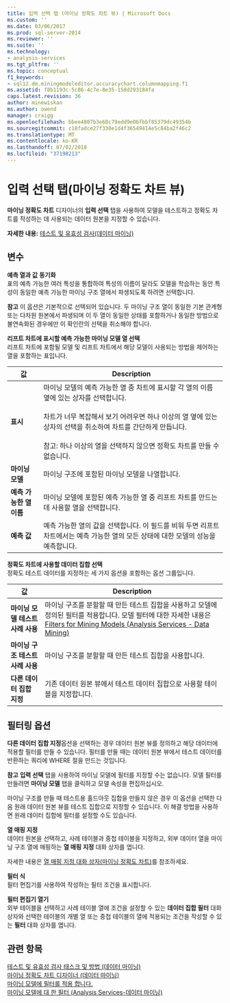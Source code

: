 ```yaml
---
title: 입력 선택 탭 (마이닝 정확도 차트 뷰) | Microsoft Docs
ms.custom: ''
ms.date: 03/06/2017
ms.prod: sql-server-2014
ms.reviewer: ''
ms.suite: ''
ms.technology:
- analysis-services
ms.tgt_pltfrm: ''
ms.topic: conceptual
f1_keywords:
- sql12.dm.miningmodeleditor.accuracychart.columnmapping.f1
ms.assetid: f8b1193c-5c86-4c7e-8e35-158d293184fa
caps.latest.revision: 36
author: minewiskan
ms.author: owend
manager: craigg
ms.openlocfilehash: bbee4807b3e68c79edd9e06fbbf85379dc49354b
ms.sourcegitcommit: c18fadce27f330e1d4f36549414e5c84ba2f46c2
ms.translationtype: MT
ms.contentlocale: ko-KR
ms.lasthandoff: 07/02/2018
ms.locfileid: "37198213"
---
```

# <a name="input-selection-tab-mining-accuracy-chart-view"></a>입력 선택 탭(마이닝 정확도 차트 뷰)
  **마이닝 정확도 차트** 디자이너의 **입력 선택** 탭을 사용하여 모델을 테스트하고 정확도 차트를 작성하는 데 사용되는 데이터 원본을 지정할 수 있습니다.  
  
 **자세한 내용:** [테스트 및 유효성 검사&#40;데이터 마이닝&#41;](data-mining/testing-and-validation-data-mining.md)  
  
## <a name="options"></a>변수  
 **예측 열과 값**  **동기화**  
 표의 예측 가능한 여러 특성을 통합하여 특성의 이름이 달라도 모델을 학습하는 동안 특성이 동일한 예측 가능한 마이닝 구조 열에서 파생되도록 하려면 선택합니다.  
  
 **참고** 이 옵션은 기본적으로 선택되어 있습니다. 두 마이닝 구조 열이 동일한 기본 관계형 또는 다차원 원본에서 파생되며 이 두 열이 동일한 상태를 포함하거나 동일한 방법으로 불연속화된 경우에만 이 확인란의 선택을 취소해야 합니다.  
  
 **리프트 차트에 표시할 예측 가능한 마이닝 모델 열 선택**  
 리프트 차트에 포함될 모델 및 리프트 차트에서 해당 모델이 사용되는 방법을 제어하는 열을 포함하는 표입니다.  
  
|값|Description|  
|-----------|-----------------|  
|**표시**|마이닝 모델의 예측 가능한 열 중 차트에 표시할 각 열의 이름 옆에 있는 상자를 선택합니다.<br /><br /> 차트가 너무 복잡해서 보기 어려우면 하나 이상의 열 옆에 있는 상자의 선택을 취소하여 차트를 간단하게 만듭니다.<br /><br /> 참고: 하나 이상의 열을 선택하지 않으면 정확도 차트를 만들 수 없습니다.|  
|**마이닝 모델**|마이닝 구조에 포함된 마이닝 모델을 나열합니다.|  
|**예측 가능한 열 이름**|마이닝 모델에 포함된 예측 가능한 열 중 리프트 차트를 만드는 데 사용할 열을 선택합니다.|  
|**예측 값**|예측 가능한 열의 값을 선택합니다. 이 필드를 비워 두면 리프트 차트에서는 예측 가능한 열의 모든 상태에 대한 모델의 성능을 예측합니다.|  
  
 **정확도 차트에 사용할 데이터 집합 선택**  
 정확도 테스트 데이터를 지정하는 세 가지 옵션을 포함하는 옵션 그룹입니다.  
  
|값|Description|  
|-----------|-----------------|  
|**마이닝 모델 테스트 사례 사용**|마이닝 구조를 분할할 때 만든 테스트 집합을 사용하고 모델에 정의된 필터를 적용합니다. 모델 필터에 대한 자세한 내용은 [Filters for Mining Models &#40;Analysis Services - Data Mining&#41;](data-mining/mining-models-analysis-services-data-mining.md)|  
|**마이닝 구조 테스트 사례 사용**|마이닝 구조를 분할할 때 만든 테스트 집합을 사용합니다.|  
|**다른 데이터 집합 지정**|기존 데이터 원본 뷰에서 테스트 데이터 집합으로 사용할 테이블을 지정합니다.|  
  
## <a name="filtering-options"></a>필터링 옵션  
 **다른 데이터 집합 지정**옵션을 선택하는 경우 데이터 원본 뷰를 정의하고 해당 데이터에 적용할 필터를 만들 수 있습니다. 필터를 만들 때는 데이터 원본 뷰에서 테스트 데이터를 반환하는 쿼리에 WHERE 절을 만드는 것입니다.  
  
 **참고**   **입력 선택** 탭을 사용하여 마이닝 모델에 필터를 지정할 수는 없습니다. 모델 필터를 만들려면 **마이닝 모델** 탭을 클릭하고 모델 속성을 편집하십시오.  
  
 마이닝 구조를 만들 때 테스트용 홀드아웃 집합을 만들지 않은 경우 이 옵션을 선택한 다음 원래 데이터 원본 뷰를 테스트 집합으로 지정할 수 있습니다. 이 해결 방법을 사용하면 원래 데이터 집합에 필터를 설정할 수도 있습니다.  
  
 **열 매핑 지정**  
 데이터 원본을 선택하고, 사례 테이블과 중첩 테이블을 지정하고, 외부 데이터 열을 마이닝 구조 열에 매핑하는 **열 매핑 지정** 대화 상자를 엽니다.  
  
 자세한 내용은 [열 매핑 지정 대화 상자&#40;마이닝 정확도 차트&#41;](specify-column-mapping-dialog-box-mining-accuracy-chart.md)를 참조하세요.  
  
 **필터 식**  
 필터 편집기를 사용하여 작성하는 필터 조건을 표시합니다.  
  
 **필터 편집기 열기**  
 외부 테이블을 선택하고 사례 테이블 열에 조건을 설정할 수 있는 **데이터 집합 필터** 대화 상자와 선택한 테이블의 개별 열 또는 중첩 테이블의 열에 적용되는 조건을 작성할 수 있는 **필터** 대화 상자를 엽니다.  
  
## <a name="see-also"></a>관련 항목  
 [테스트 및 유효성 검사 태스크 및 방법 &#40;데이터 마이닝&#41;](data-mining/testing-and-validation-tasks-and-how-tos-data-mining.md)   
 [마이닝 정확도 차트 디자이너 &#40;데이터 마이닝&#41;](mining-accuracy-chart-designer-data-mining.md)   
 [마이닝 모델에 필터를 적용 합니다.](data-mining/apply-a-filter-to-a-mining-model.md)   
 [마이닝 모델에 대 한 필터 &#40;Analysis Services-데이터 마이닝&#41;](data-mining/mining-models-analysis-services-data-mining.md)  
  
  
